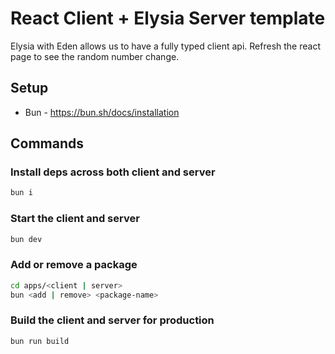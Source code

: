 # React Client + Elysia Server template

Elysia with Eden allows us to have a fully typed client api.
Refresh the react page to see the random number change.

## Setup

- Bun - https://bun.sh/docs/installation

## Commands

### Install deps across both client and server

```sh
bun i
```

### Start the client and server

```sh
bun dev
```

### Add or remove a package

```sh
cd apps/<client | server>
bun <add | remove> <package-name>
```

### Build the client and server for production

```sh
bun run build
```
